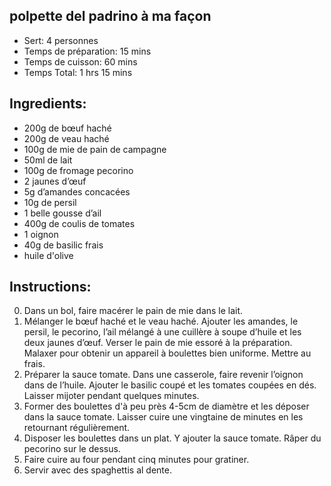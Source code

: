 polpette del padrino à ma façon
---
* Sert: 4 personnes
* Temps de préparation:  15 mins
* Temps de cuisson:  60 mins
* Temps Total:  1 hrs 15 mins

Ingredients:
---
* 200g de bœuf haché
* 200g de veau haché
* 100g de mie de pain de campagne
* 50ml de lait
* 100g de fromage pecorino
* 2 jaunes d’œuf
* 5g d’amandes concacées
* 10g de persil
* 1 belle gousse d’ail
* 400g de coulis de tomates
* 1 oignon
* 40g de basilic frais
* huile d'olive

Instructions:
---
0. Dans un bol, faire macérer le pain de mie dans le lait.
1. Mélanger le bœuf haché et le veau haché. Ajouter les amandes, le persil, le pecorino, l’ail mélangé à une cuillère à soupe d’huile et les deux jaunes d’œuf. Verser le pain de mie essoré à la préparation. Malaxer pour obtenir un appareil à boulettes bien uniforme. Mettre au frais.
2. Préparer la sauce tomate. Dans une casserole, faire revenir l’oignon dans de l’huile. Ajouter le basilic coupé et les tomates coupées en dés. Laisser mijoter pendant quelques minutes.
3. Former des boulettes d'à peu près 4-5cm de diamètre et les déposer dans la sauce tomate. Laisser cuire une vingtaine de minutes en les retournant régulièrement.
4. Disposer les boulettes dans un plat. Y ajouter la sauce tomate. Râper du pecorino sur le dessus.
5. Faire cuire au four pendant cinq minutes pour gratiner.
6. Servir avec des spaghettis al dente.

